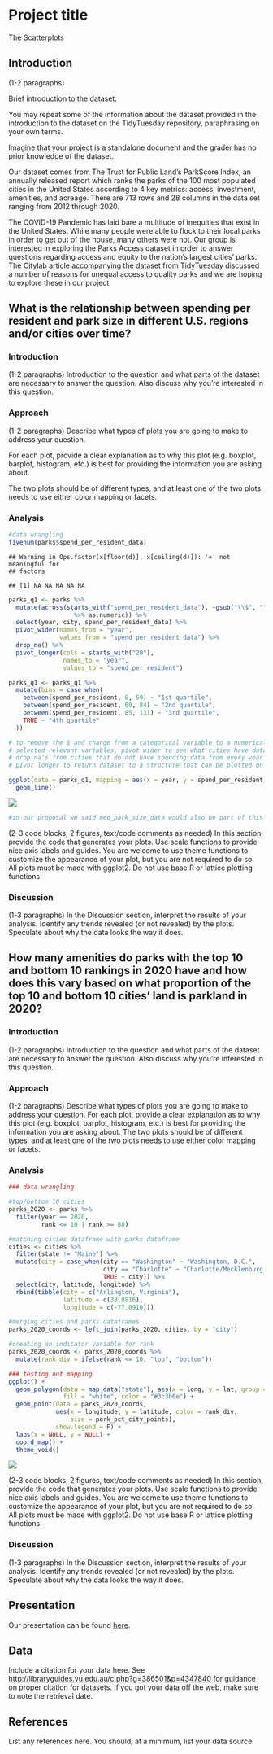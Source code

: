 Project title
================
The Scatterplots

## Introduction

(1-2 paragraphs)

Brief introduction to the dataset.

You may repeat some of the information about the dataset provided in the
introduction to the dataset on the TidyTuesday repository, paraphrasing
on your own terms.

Imagine that your project is a standalone document and the grader has no
prior knowledge of the dataset.

Our dataset comes from The Trust for Public Land’s ParkScore Index, an
annually released report which ranks the parks of the 100 most populated
cities in the United States according to 4 key metrics: access,
investment, amenities, and acreage. There are 713 rows and 28 columns in
the data set ranging from 2012 through 2020.

The COVID-19 Pandemic has laid bare a multitude of inequities that exist
in the United States. While many people were able to flock to their
local parks in order to get out of the house, many others were not. Our
group is interested in exploring the Parks Access dataset in order to
answer questions regarding access and equity to the nation’s largest
cities’ parks. The Citylab article accompanying the dataset from
TidyTuesday discussed a number of reasons for unequal access to quality
parks and we are hoping to explore these in our project.

## What is the relationship between spending per resident and park size in different U.S. regions and/or cities over time?

### Introduction

(1-2 paragraphs) Introduction to the question and what parts of the
dataset are necessary to answer the question. Also discuss why you’re
interested in this question.

### Approach

(1-2 paragraphs) Describe what types of plots you are going to make to
address your question.

For each plot, provide a clear explanation as to why this plot
(e.g. boxplot, barplot, histogram, etc.) is best for providing the
information you are asking about.

The two plots should be of different types, and at least one of the two
plots needs to use either color mapping or facets.

### Analysis

``` r
#data wrangling
fivenum(parks$spend_per_resident_data)
```

    ## Warning in Ops.factor(x[floor(d)], x[ceiling(d)]): '+' not meaningful for
    ## factors

    ## [1] NA NA NA NA NA

``` r
parks_q1 <- parks %>%
  mutate(across(starts_with("spend_per_resident_data"), ~gsub("\\$", "", .) 
                  %>% as.numeric)) %>% 
  select(year, city, spend_per_resident_data) %>% 
  pivot_wider(names_from = "year", 
              values_from = "spend_per_resident_data") %>% 
  drop_na() %>% 
  pivot_longer(cols = starts_with("20"),
               names_to = "year", 
               values_to = "spend_per_resident")

parks_q1 <- parks_q1 %>% 
  mutate(bins = case_when(
    between(spend_per_resident, 0, 59) ~ "1st quartile",
    between(spend_per_resident, 60, 84) ~ "2nd quartile",
    between(spend_per_resident, 85, 131) ~ "3rd quartile",
    TRUE ~ "4th quartile"
  ))

# to remove the $ and change from a categorical variable to a numerical variable 
# selected relevant variables, pivot wider to see what cities have data from every year
# drop na's from cities that do not have spending data from every year
# pivot longer to return dataset to a structure that can be plotted on a line plot

ggplot(data = parks_q1, mapping = aes(x = year, y = spend_per_resident, group = city)) + 
  geom_line()
```

![](README_files/figure-gfm/question%201-1.png)<!-- -->

``` r
#in our proposal we said med_park_size_data would also be part of this viz so we need to make sure thats included in the dataset parks_q1
```

(2-3 code blocks, 2 figures, text/code comments as needed) In this
section, provide the code that generates your plots. Use scale functions
to provide nice axis labels and guides. You are welcome to use theme
functions to customize the appearance of your plot, but you are not
required to do so. All plots must be made with ggplot2. Do not use base
R or lattice plotting functions.

### Discussion

(1-3 paragraphs) In the Discussion section, interpret the results of
your analysis. Identify any trends revealed (or not revealed) by the
plots. Speculate about why the data looks the way it does.

## How many amenities do parks with the top 10 and bottom 10 rankings in 2020 have and how does this vary based on what proportion of the top 10 and bottom 10 cities’ land is parkland in 2020?

### Introduction

(1-2 paragraphs) Introduction to the question and what parts of the
dataset are necessary to answer the question. Also discuss why you’re
interested in this question.

### Approach

(1-2 paragraphs) Describe what types of plots you are going to make to
address your question. For each plot, provide a clear explanation as to
why this plot (e.g. boxplot, barplot, histogram, etc.) is best for
providing the information you are asking about. The two plots should be
of different types, and at least one of the two plots needs to use
either color mapping or facets.

### Analysis

``` r
### data wrangling

#top/bottom 10 cities
parks_2020 <- parks %>%
  filter(year == 2020,
         rank <= 10 | rank >= 88)

#matching cities dataframe with parks dataframe
cities <- cities %>%
  filter(state != "Maine") %>%
  mutate(city = case_when(city == "Washington" ~ "Washington, D.C.",
                          city == "Charlotte" ~ "Charlotte/Mecklenburg County",
                          TRUE ~ city)) %>%
  select(city, latitude, longitude) %>%
  rbind(tibble(city = c("Arlington, Virginia"),
               latitude = c(38.8816),
               longitude = c(-77.0910)))

#merging cities and parks dataframes
parks_2020_coords <- left_join(parks_2020, cities, by = "city")

#creating an indicator variable for rank
parks_2020_coords <- parks_2020_coords %>%
  mutate(rank_div = ifelse(rank <= 10, "top", "bottom"))

### testing out mapping
ggplot() +
  geom_polygon(data = map_data("state"), aes(x = long, y = lat, group = group),
               fill = "white", color = "#3c3b6e") +
  geom_point(data = parks_2020_coords,
             aes(x = longitude, y = latitude, color = rank_div,
                 size = park_pct_city_points),
             show.legend = F) +
  labs(x = NULL, y = NULL) +
  coord_map() + 
  theme_void()
```

![](README_files/figure-gfm/question-2-1.png)<!-- -->

(2-3 code blocks, 2 figures, text/code comments as needed) In this
section, provide the code that generates your plots. Use scale functions
to provide nice axis labels and guides. You are welcome to use theme
functions to customize the appearance of your plot, but you are not
required to do so. All plots must be made with ggplot2. Do not use base
R or lattice plotting functions.

### Discussion

(1-3 paragraphs) In the Discussion section, interpret the results of
your analysis. Identify any trends revealed (or not revealed) by the
plots. Speculate about why the data looks the way it does.

## Presentation

Our presentation can be found [here](presentation/presentation.html).

## Data

Include a citation for your data here. See
<http://libraryguides.vu.edu.au/c.php?g=386501&p=4347840> for guidance
on proper citation for datasets. If you got your data off the web, make
sure to note the retrieval date.

## References

List any references here. You should, at a minimum, list your data
source.
